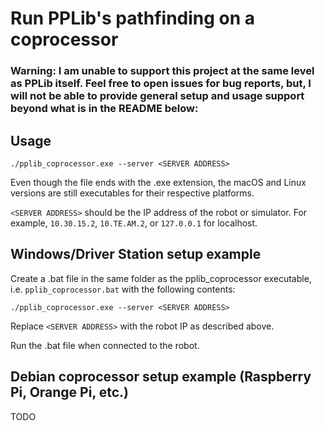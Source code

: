 # Run PPLib's pathfinding on a coprocessor

### Warning: I am unable to support this project at the same level as PPLib itself. Feel free to open issues for bug reports, but, I will not be able to provide general setup and usage support beyond what is in the README below:

## Usage
`./pplib_coprocessor.exe --server <SERVER ADDRESS>`

Even though the file ends with the .exe extension, the macOS and Linux versions are still executables for their respective platforms.

`<SERVER ADDRESS>` should be the IP address of the robot or simulator. For example, `10.30.15.2`, `10.TE.AM.2`, or `127.0.0.1` for localhost.

## Windows/Driver Station setup example
Create a .bat file in the same folder as the pplib_coprocessor executable, i.e. `pplib_coprocessor.bat` with the following contents:
```
./pplib_coprocessor.exe --server <SERVER ADDRESS>
```

Replace `<SERVER ADDRESS>` with the robot IP as described above.

Run the .bat file when connected to the robot.

## Debian coprocessor setup example (Raspberry Pi, Orange Pi, etc.)
TODO